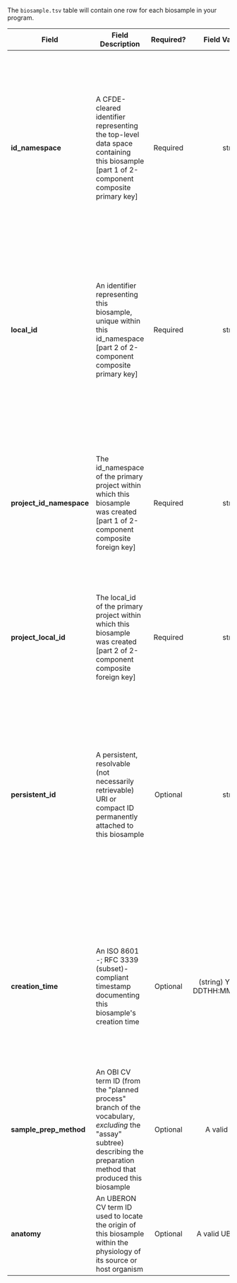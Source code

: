 The `biosample.tsv` table will contain one row for each biosample in your program.

Field | Field Description | Required? | Field Value Type | Extra Info 
------|-------------------|:-----------:|:-------------:|------------
**id_namespace** | A CFDE-cleared identifier representing the top-level data space containing this biosample [part 1 of 2-component composite primary key] | Required | string | `id_namespace` is a unique URI prefix pre-registered with CFDE and attached to your program (or a subset of your program) that identifies anything labeled with it as belonging to you. Please see the [technical documentation](https://docs.nih-cfde.org/en/latest/c2m2/draft-C2M2_specification/#c2m2-identifiers) for a full discussion of how this information is built and used.
**local_id** | An identifier representing this biosample, unique within this id_namespace [part 2 of 2-component composite primary key] | Required | string | The string formed by concatenating the `id_namespace` and `local_id` field values must be unique for each row in this table. Please see the [technical documentation](https://docs.nih-cfde.org/en/latest/c2m2/draft-C2M2_specification/#c2m2-identifiers) for a full discussion of how this information is to be used.
**project_id_namespace** | The id_namespace of the primary project within which this biosample was created [part 1 of 2-component composite foreign key] | Required | string | This will be the value of `id_namespace` in the row in [project.tsv](./TableInfo:-project.tsv) corresponding to the primary project that generated this biosample. If your program has not registered multiple CFDE identifier namespaces, this will be exactly the same value for all rows.
**project_local_id** | The local_id of the primary project within which this biosample was created [part 2 of 2-component composite foreign key] | Required | string | This will be the value of `local_id` in the row in [project.tsv](./TableInfo:-project.tsv) corresponding to the primary project that generated this biosample.
**persistent_id** | A persistent, resolvable (not necessarily retrievable) URI or compact ID permanently attached to this biosample | Optional | string | Meant to serve as a permanent address to which landing pages (which summarize metadata associated with this biosample) and other relevant annotations and functions can optionally be attached. Please see the [technical documentation](https://docs.nih-cfde.org/en/latest/c2m2/draft-C2M2_specification/#c2m2-identifiers) for a full discussion of how this information is to be used.
**creation_time** | An ISO 8601 -; RFC 3339 (subset)-compliant timestamp documenting this biosample's creation time | Optional | (string) YYYY-MM-DDTHH:MM:SS±NN:NN | Examples: <br/> `2021-01-08T00:00:00-00:00` ("Jan 8, 2021") <br/> `2021-00-00T00:00:00-00:00` ("2021") <br/>  `2021-01-08T00:45:40-04:00` ("Jan 8, 2021, 12:45:40AM, Zulu minus 4") <br/> Please see the [technical documentation](https://docs.nih-cfde.org/en/latest/c2m2/draft-C2M2_specification/#common-entity-fields) for a complete treatment.
**sample_prep_method** | An OBI CV term ID (from the "planned process" branch of the vocabulary, <i>excluding</i> the "assay" subtree) describing the preparation method that produced this biosample | Optional | A valid OBI term | [OBI lookup service](http://www.ontobee.org/ontology/OBI?iri=http://purl.obolibrary.org/obo/OBI_0000341) <br/> Example: `OBI:0000341`
**anatomy** | An UBERON CV term ID used to locate the origin of this biosample within the physiology of its source or host organism | Optional | A valid UBERON term | [UBERON lookup service](https://www.ebi.ac.uk/ols/ontologies/uberon) <br/> Example: `UBERON:0006956`
